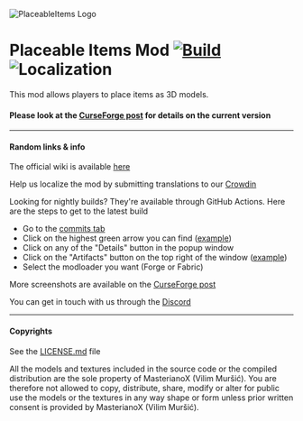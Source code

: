 ![PlaceableItems Logo](https://user-images.githubusercontent.com/7923672/70825297-16ac5b80-1db2-11ea-9088-29c25ac8e20a.png)

# Placeable Items Mod [![Build](https://github.com/Ferdzz/PlaceableItems/actions/workflows/build.yml/badge.svg)](https://github.com/Ferdzz/PlaceableItems/actions/workflows/build.yml) ![Localization](https://badges.crowdin.net/placeable-items/localized.svg)
This mod allows players to place items as 3D models. 

#### Please look at the [CurseForge post](https://www.curseforge.com/minecraft/mc-mods/placeable-items) for details on the current version

____

#### Random links & info

The official wiki is available [here](https://binarskugga.github.io/PlaceableItems-Wiki/)

Help us localize the mod by submitting translations to our [Crowdin](https://crowdin.com/project/placeable-items)

Looking for nightly builds? They're available through GitHub Actions. Here are the steps to get to the latest build
 - Go to the [commits tab](https://github.com/Ferdzz/PlaceableItems/commits/) 
 - Click on the highest green arrow you can find ([example](https://ferdz.needs-to-s.top/wZEYC12.png))
 - Click on any of the "Details" button in the popup window
 - Click on the "Artifacts" button on the top right of the window ([example](https://ferdz.needs-to-s.top/5Grh2tn.png))
 - Select the modloader you want (Forge or Fabric)

More screenshots are available on the [CurseForge post](https://www.curseforge.com/minecraft/mc-mods/placeable-items/gallery)

You can get in touch with us through the [Discord](https://discordapp.com/invite/nHv7srK)
____

#### Copyrights

See the [LICENSE.md](LICENSE.md) file

All the models and textures included in the source code or the compiled distribution are the sole property of MasterianoX (Vilim Muršić). You are therefore not allowed to copy, distribute, share, modify or alter for public use the models or the textures in any way shape or form unless prior written consent is provided by MasterianoX (Vilim Muršić).
